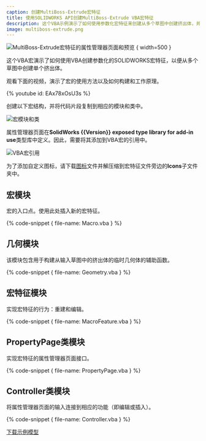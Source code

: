 ```yaml
---
caption: 创建MultiBoss-Extrude宏特征
title: 使用SOLIDWORKS API创建MultiBoss-Extrude VBA宏特征
description: 这个VBA示例演示了如何使用参数化宏特征来创建从多个草图中创建挤出体，并具有编辑和预览功能。
image: multiboss-extrude.png
---
```

![MultiBoss-Extrude宏特征的属性管理器页面和预览](multiboss-extrude.png) { width=500 }

这个VBA宏演示了如何使用VBA创建参数化的SOLIDWORKS宏特征，以便从多个草图中创建单个挤出体。

观看下面的视频，演示了宏的使用方法以及如何构建和工作原理。

{% youtube id: EAx78xOsU3s %}

创建以下宏结构，并将代码片段复制到相应的模块和类中。

![宏模块和类](macro-project-structure.png)

属性管理器页面在**SolidWorks {{Version}} exposed type library for add-in use**类型库中定义。因此，需要将其添加到VBA宏的引用中。

![VBA宏引用](macro-references.png)

为了添加自定义图标，请下载[图标](Icons.zip)文件并解压缩到宏特征文件旁边的**Icons**子文件夹中。

## 宏模块

宏的入口点。使用此处插入新的宏特征。

{% code-snippet { file-name: Macro.vba } %}

## 几何模块

该模块包含用于构建从输入草图中的挤出体的临时几何体的辅助函数。

{% code-snippet { file-name: Geometry.vba } %}

## 宏特征模块

实现宏特征的行为：重建和编辑。

{% code-snippet { file-name: MacroFeature.vba } %}

## PropertyPage类模块

实现宏特征的属性管理器页面接口。

{% code-snippet { file-name: PropertyPage.vba } %}

## Controller类模块

将属性管理器页面的输入连接到相应的功能（即编辑或插入）。

{% code-snippet { file-name: Controller.vba } %}

[下载示例模型](MacroFeatureMultiExtrude.SLDPRT)